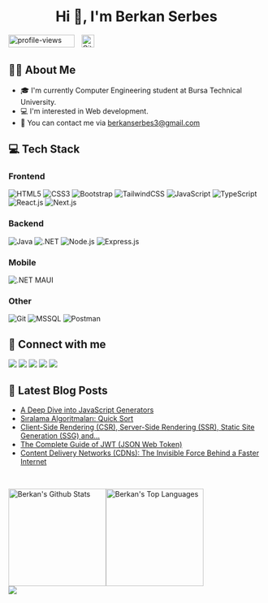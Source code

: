 <h1 align="center">Hi 👋, I'm Berkan Serbes</h1>

<img src="https://komarev.com/ghpvc/?username=berkanserbes&label=Profile%20views&color=0047AB&style=plastic?" alt="profile-views" height=25px, width=130px/> <a href="https://github.com/berkanserbes?tab=followers"><img alt="Github Followers" src="https://img.shields.io/github/followers/berkanserbes?style=social" style="height:25px; margin-left: 10px"></a>

## :man_technologist: About Me

- :mortar_board: I'm currently Computer Engineering student at Bursa Technical University.
- :computer: I'm interested in Web development.
- :envelope_with_arrow: You can contact me via [berkanserbes3@gmail.com](mailto:berkanserbes3@gmail.com)

## :computer: Tech Stack
### Frontend 

![HTML5](https://img.shields.io/badge/HTML5%20-%23E34F26.svg?style=for-the-badge&logo=html5&logoColor=white)
![CSS3](https://img.shields.io/badge/CSS%20-%231572B6.svg?style=for-the-badge&logo=css3&logoColor=white)
![Bootstrap](https://img.shields.io/badge/Bootstrap-563D7C?style=for-the-badge&logo=bootstrap&logoColor=white)
![TailwindCSS](https://img.shields.io/badge/Tailwind_CSS-38B2AC?style=for-the-badge&logo=tailwind-css&logoColor=white)
![JavaScript](https://img.shields.io/badge/JavaScript%20-%23F7DF1E.svg?style=for-the-badge&logo=javascript&logoColor=black)
![TypeScript](https://img.shields.io/badge/typescript-%23007ACC.svg?style=for-the-badge&logo=typescript&logoColor=white)
![React.js](https://img.shields.io/badge/-React.Js-61DAFB?logo=react&logoColor=bluek&labelColor=black&color=black&style=for-the-badge)
![Next.js](https://img.shields.io/badge/Next.js-black?style=for-the-badge&logo=next.js&logoColor=white)

### Backend 
![Java](https://img.shields.io/badge/Java-ED8B00?style=for-the-badge&logoColor=white)
![.NET](https://img.shields.io/badge/.NET-5C2D91?style=for-the-badge&logo=.net&logoColor=white)
![Node.js](https://img.shields.io/badge/Node.js-43853D?style=for-the-badge&logo=node.js&logoColor=white)
![Express.js](https://img.shields.io/badge/Express.js-404D59?style=for-the-badge&logo=express&color=white&logoColor=black)

### Mobile 
![.NET MAUI](https://img.shields.io/badge/.NET%20MAUI-grey?style=for-the-badge&color=purple)

### Other
![Git](https://img.shields.io/badge/git-%23F05033.svg?style=for-the-badge&logo=git&logoColor=white)
![MSSQL](https://img.shields.io/badge/Microsoft_SQL_Server-CC2927?style=for-the-badge&logo=microsoft-sql-server&logoColor=white)
![Postman](https://img.shields.io/badge/Postman-FF6C37?style=for-the-badge&logo=postman&logoColor=white)

## :eyes: Connect with me

<p align="left"> 
    <a href="https://www.linkedin.com/in/berkanserbes" target="_blank" rel="noreferrer"><img src="https://img.shields.io/badge/linkedin-%230077B5.svg?&style=for-the-badge&logo=linkedin&logoColor=white"/></a>  
    <a href="http://www.medium.com/@berkanserbes" target="_blank" rel="noreferrer"><img src="https://img.shields.io/badge/Medium-12100E?style=for-the-badge&logo=medium&logoColor=white" /></a>
    <a href="https://leetcode.com/berkanserbes/" target="_blank" rel="noreferrer"><img src="https://img.shields.io/badge/LeetCode-000000?style=for-the-badge&logo=LeetCode&logoColor=#d16c06"  /></a>
    <a href="https://stackoverflow.com/users/13417979/berkan-serbes" target="_blank" rel="noreferrer"><img src="https://img.shields.io/badge/stackoverflow-FE7A16?style=for-the-badge&logo=stackoverflow&logoColor=white" /></a>
    <a href="mailto:berkanserbes3@gmail.com" target="_blank"><img src="https://img.shields.io/badge/Gmail-D14836?style=for-the-badge&logo=gmail&logoColor=white" /></a>
</p>

## :pencil: Latest Blog Posts
<!-- BLOG-POST-LIST:START -->
- [A Deep Dive into JavaScript Generators](https://javascript.plainenglish.io/a-deep-dive-into-javascript-generators-b000fb2bdef1?source=rss-6300fe4bff09------2)
- [Sıralama Algoritmaları: Quick Sort](https://medium.com/@berkanserbes/s%C4%B1ralama-algoritmalar%C4%B1-quick-sort-d3990aae9d5a?source=rss-6300fe4bff09------2)
- [Client-Side Rendering &lpar;CSR&rpar;, Server-Side Rendering &lpar;SSR&rpar;, Static Site Generation &lpar;SSG&rpar; and…](https://blog.stackademic.com/client-side-rendering-csr-server-side-rendering-ssr-static-site-generation-ssg-and-b9beb53b37d3?source=rss-6300fe4bff09------2)
- [The Complete Guide of JWT &lpar;JSON Web Token&rpar;](https://javascript.plainenglish.io/the-complete-guide-of-jwt-json-web-token-af804beea799?source=rss-6300fe4bff09------2)
- [Content Delivery Networks &lpar;CDNs&rpar;: The Invisible Force Behind a Faster Internet](https://blog.stackademic.com/content-delivery-networks-cdns-the-invisible-force-behind-a-faster-internet-de2eb6a93ca5?source=rss-6300fe4bff09------2)
<!-- BLOG-POST-LIST:END -->

<br>

<img alt="Berkan's Github Stats" src="https://github-readme-stats-berkanserbes.vercel.app/api/?username=berkanserbes&show_icons=true&include_all_commits=true&count_private=true&theme=react&hide_border=true&bg_color=1F222E&title_color=0891b2&icon_color=0891b2" height="192px"/><img alt="Berkan's Top Languages" src="https://github-readme-stats-berkanserbes.vercel.app//api/top-langs/?username=berkanserbes&langs_count=8&layout=compact&theme=react&hide_border=true&bg_color=1F222E&title_color=0891b2&icon_color=0891b2" height="192px"/><img src="https://github-readme-streak-stats.herokuapp.com/?user=berkanserbes&stroke=ffffff&background=1c1917&ring=0891b2&fire=0891b2&currStreakNum=ffffff&currStreakLabel=0891b2&sideNums=ffffff&sideLabels=ffffff&dates=ffffff&hide_border=true" style="display:block;margin-left:auto; margin-right:auto;"/>

